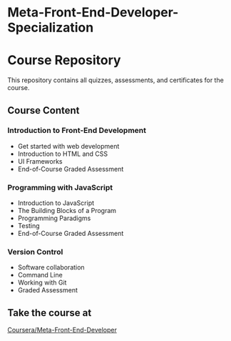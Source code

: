 # Meta-Front-End-Developer-Specialization

# Course Repository

This repository contains all quizzes, assessments, and certificates for the course.

## Course Content

### Introduction to Front-End Development

- Get started with web development
- Introduction to HTML and CSS
- UI Frameworks
- End-of-Course Graded Assessment

### Programming with JavaScript

- Introduction to JavaScript
- The Building Blocks of a Program
- Programming Paradigms
- Testing
- End-of-Course Graded Assessment

### Version Control

- Software collaboration
- Command Line
- Working with Git
- Graded Assessment

## Take the course at

[Coursera/Meta-Front-End-Developer](https://www.coursera.org/professional-certificates/meta-front-end-developer?)

